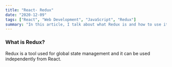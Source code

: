 ```yaml
---
title: "React- Redux"
date: "2020-12-09"
tags: ["React", "Web Development", "JavaScript", "Redux"]
summary: "In this article, I talk about what Redux is and how to use it with React."
---
```


### What is Redux?

Redux is a tool used for global state management and it can be used independently from React.
